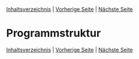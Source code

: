 [Inhaltsverzeichnis](inhaltsverzeichnis.md) | [Vorherige Seite](systemarchitektur.md) | [Nächste Seite](benutzerhandbuch.md)

# Programmstruktur

[Inhaltsverzeichnis](inhaltsverzeichnis.md) | [Vorherige Seite](systemarchitektur.md) | [Nächste Seite](benutzerhandbuch.md)
